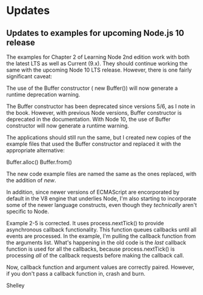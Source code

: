 # Updates

## Updates to examples for upcoming Node.js 10 release

The examples for Chapter 2 of Learning Node 2nd edition work with both the latest LTS as well as Current (9.x). They should continue working the same with the upcoming Node 10 LTS release. However, there is one fairly significant caveat:

The use of the Buffer constructor ( new Buffer()) will now generate a runtime deprecation warning. 

The Buffer constructor has been deprecated since versions 5/6, as I note in the book. However, with previous Node versions, Buffer constructor is deprecated in the documentation. With Node 10, the use of Buffer constructor will now generate a runtime warning. 

The applications should still run the same, but I created new copies of the example files that used the Buffer constructor and replaced it with the appropriate alternative:

Buffer.alloc()
Buffer.from()

The new code example files are named the same as the ones replaced, with the addition of *new*. 

In addition, since newer versions of ECMAScript are encorporated by default in the V8 engine that underlies Node, I'm also starting to incorporate some of the newer language constructs, even though they *technically* aren't specific to Node.

Example 2-5 is corrected. It uses process.nextTick() to provide asynchronous callback functionality. This function queues callbacks until all events are processed. In the example, I'm pulling the callback function from the arguments list. What's happening in the old code is the _last_ callback function is used for all the callbacks, because process.nextTick() is processing _all_ of the callback requests before making the callback call. 

Now, callback function and argument values are correctly paired. However, if you don't pass a callback function in, crash and burn. 

Shelley

